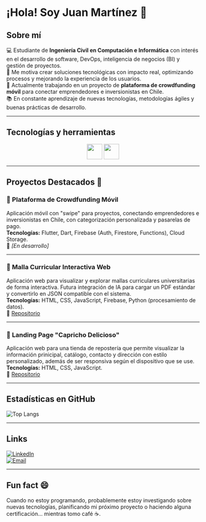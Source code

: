 # ¡Hola! Soy Juan Martínez 👋

## Sobre mí

💻 Estudiante de **Ingeniería Civil en Computación e Informática** con interés en el desarrollo de software, DevOps, inteligencia de negocios (BI) y gestión de proyectos.  
🚀 Me motiva crear soluciones tecnológicas con impacto real, optimizando procesos y mejorando la experiencia de los usuarios.  
📱 Actualmente trabajando en un proyecto de **plataforma de crowdfunding móvil** para conectar emprendedores e inversionistas en Chile.  
📚 En constante aprendizaje de nuevas tecnologías, metodologías ágiles y buenas prácticas de desarrollo.  

---

## Tecnologías y herramientas

<p align="center">
  <img src="https://skillicons.dev/icons?i=html,css,js,flutter,dart,firebase,git,github,vscode,visualstudio,figma,linux,redhat" height="40" />
  <img src="https://skillicons.dev/icons?i=python,cs,java,mysql,dotnet,flask,gcp,latex,mongodb,notion,postman,docker,kubernetes" height="40" />
</p>

---

## Proyectos Destacados 🚀

### 📌 Plataforma de Crowdfunding Móvil  
Aplicación móvil con "swipe" para proyectos, conectando emprendedores e inversionistas en Chile, con categorización personalizada y pasarelas de pago.  
**Tecnologías:** Flutter, Dart, Firebase (Auth, Firestore, Functions), Cloud Storage.  
🔗 *[En desarrollo]*

---

### 📌 Malla Curricular Interactiva Web  
Aplicación web para visualizar y explorar mallas curriculares universitarias de forma interactiva. Futura integración de IA para cargar un PDF estándar y convertirlo en JSON compatible con el sistema.  
**Tecnologías:** HTML, CSS, JavaScript, Firebase, Python (procesamiento de datos).  
🔗 [Repositorio](https://github.com/JuanMar7inez/Malla-Curricular)

---

### 📌 Landing Page "Capricho Delicioso"
Aplicación web para una tienda de repostería que permite visualizar la información prinicipal, catálogo, contacto y dirección con estilo personalizado, además de ser responsiva según el dispositivo que se use.  
**Tecnologías:** HTML, CSS, JavaScript.  
🔗 [Repositorio](https://github.com/JuanMar7inez/Capricho-Delicioso-landing-page)

---

## Estadísticas en GitHub

![Top Langs](https://github-readme-stats.vercel.app/api/top-langs/?username=JuanMar7inez&layout=compact&theme=tokyonight&hide_border=true)

---

## Links

[![LinkedIn](https://img.shields.io/badge/LinkedIn-Juan%20Martínez-487FCF?style=for-the-badge&logo=LinkedIn&logoColor=white&labelColor=101010)](https://www.linkedin.com/in/juanmartinezmunoz/)  
[![Email](https://img.shields.io/badge/Email-D14836?style=for-the-badge&logo=gmail&logoColor=white&labelColor=101010)](mailto:jei.martinezm@gmail.com)

---

## Fun fact 😄
Cuando no estoy programando, probablemente estoy investigando sobre nuevas tecnologías, planificando mi próximo proyecto o haciendo alguna certificación… mientras tomo café ☕.
